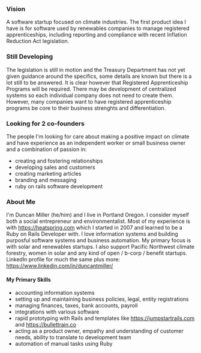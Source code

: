 ### Vision

A software startup focused on climate industries. The first product idea I have is for software used by renewables companies to manage registered apprenticeships, including reporting and compliance with recent Inflation Reduction Act legislation.

### Still Developing
The legislation is still in motion and the Treasury Department has not yet given guidance around the specifics, some details are known but there is a lot still to be answered. It is clear however that Registered Apprenticeship Programs will be required. There may be development of centralized systems so each individual company does not need to create them. However, many companies want to have registered apprenticeship programs be core to their business strenghts and differentiation.

### Looking for 2 co-founders
The people I'm looking for care about making a positive impact on climate and have experience as an independent worker or small business owner and a combination of passion in:

* creating and fostering relationships
* developing sales and customers
* creating marketing articles
* branding and messaging
* ruby on rails software development

### About Me

I'm Duncan Miller (he/him) and I live in Portland Oregon. I consider myself both a social entrepreneur and environmentalist. Most of my experience is with https://heatspring.com which I started in 2007 and learned to be a Ruby on Rails Developer with. I love information systems and building purposful software systems and business automation. My primary focus is with solar and renewables startups. I also support Pacific Northwest climate forestry, women in solar and any kind of open / b-corp / benefit startups. LinkedIn profile for much the same plus more: https://www.linkedin.com/in/duncantmiller/

#### My Primary Skills

* accounting information systems
* setting up and maintaining business policies, legal, entity registrations
* managing finances, taxes, bank accounts, payroll
* integrations with various software
* rapid prototyping with Rails and templates like https://jumpstartrails.com and https://bullettrain.co
* acting as a product owner, empathy and understanding of customer needs, ability to translate to development team
* automation of manual tasks using Ruby
